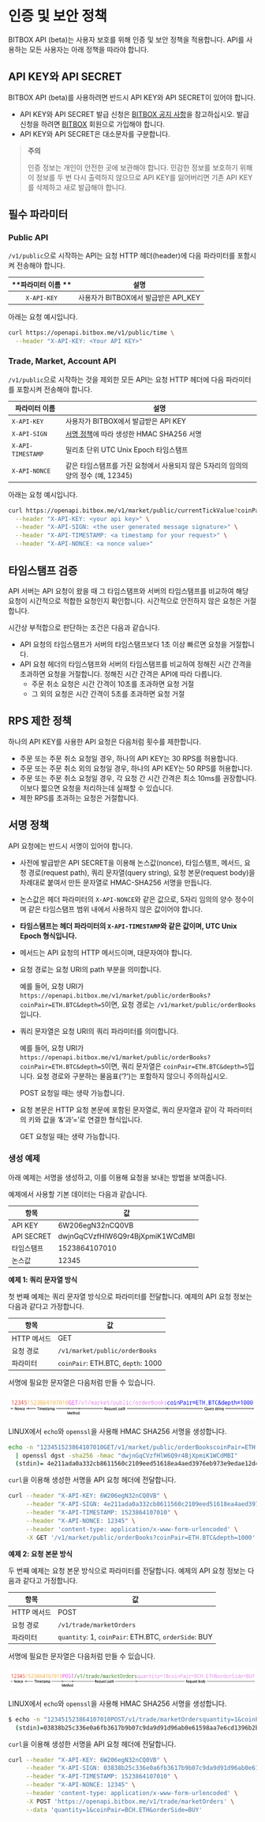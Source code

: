 # 인증 및 보안 정책

BITBOX API (beta)는 사용자 보호를 위해 인증 및 보안 정책을 적용합니다. API를 사용하는 모든 사용자는 아래 정책을 따라야 합니다.

## API KEY와 API SECRET

BITBOX API (beta)를 사용하려면 반드시 API KEY와 API SECRET이 있어야 합니다.

  - API KEY와 API SECRET 발급 신청은 [BITBOX 공지 사항](https://www.bitbox.me/notice/20091925)을 참고하십시오.
    발급 신청을 하려면 [BITBOX](http://bitbox.me) 회원으로 가입해야 합니다.
  - API KEY와 API SECRET은 대소문자를 구분합니다.

> **주의**
> 
> 인증 정보는 개인이 안전한 곳에 보관해야 합니다. 민감한 정보를 보호하기 위해 이 정보를 두 번 다시 출력하지 않으므로 API KEY를 잃어버리면 기존 API KEY를 삭제하고 새로 발급해야 합니다.

## 필수 파라미터

### Public API

`/v1/public`으로 시작하는 API는 요청 HTTP 헤더(header)에 다음 파라미터를 포함시켜 전송해야 합니다.

| **파라미터 이름 ** | **설명**                      |
| :----------: | --------------------------- |
| `X-API-KEY`  | 사용자가 BITBOX에서 발급받은 API\_KEY |

아래는 요청 예시입니다.

``` bash
curl https://openapi.bitbox.me/v1/public/time \
  --header "X-API-KEY: <Your API KEY>"
```

### Trade, Market, Account API

`/v1/public`으로 시작하는 것을 제외한 모든 API는 요청 HTTP 헤더에 다음 파라미터를 포함시켜 전송해야 합니다.

| **파라미터 이름**       | **설명**                                              |
| ----------------- | --------------------------------------------------- |
| `X-API-KEY`       | 사용자가 BITBOX에서 발급받은 API KEY                          |
| `X-API-SIGN`      | [서명 정책](#서명-정책)에 따라 생성한 HMAC SHA256 서명              |
| `X-API-TIMESTAMP` | 밀리초 단위 UTC Unix Epoch 타임스탬프                         |
| `X-API-NONCE`     | 같은 타임스탬프를 가진 요청에서 사용되지 않은 5자리의 임의의 양의 정수 (예, 12345) |

아래는 요청 예시입니다.

``` bash
curl https://openapi.bitbox.me/v1/market/public/currentTickValue?coinPair=BCH.ETH \
  --header "X-API-KEY: <your api key>" \
  --header "X-API-SIGN: <the user generated message signature>" \
  --header "X-API-TIMESTAMP: <a timestamp for your request>" \
  --header "X-API-NONCE: <a nonce value>"
```

## 타임스탬프 검증

API 서버는 API 요청이 왔을 때 그 타임스탬프와 서버의 타임스탬프를 비교하여 해당 요청이 시간적으로 적합한 요청인지 확인합니다. 시간적으로 안전하지 않은 요청은 거절합니다.

시간상 부적합으로 판단하는 조건은 다음과 같습니다.

  - API 요청의 타임스탬프가 서버의 타임스탬프보다 1초 이상 빠르면 요청을 거절합니다.
  - API 요청 헤더의 타임스탬프와 서버의 타임스탬프를 비교하여 정해진 시간 간격을 초과하면 요청을 거절합니다. 정해진 시간 간격은 API에 따라 다릅니다.
      - 주문 취소 요청은 시간 간격이 10초를 초과하면 요청 거절
      - 그 외의 요청은 시간 간격이 5초를 초과하면 요청 거절

## RPS 제한 정책

하나의 API KEY를 사용한 API 요청은 다음처럼 횟수를 제한합니다.

  - 주문 또는 주문 취소 요청일 경우, 하나의 API KEY는 30 RPS를 허용합니다.
  - 주문 또는 주문 취소 외의 요청일 경우, 하나의 API KEY는 50 RPS를 허용합니다.
  - 주문 또는 주문 취소 요청일 경우, 각 요청 간 시간 간격은 최소 10ms를 권장합니다. 이보다 짧으면 요청을 처리하는데 실패할 수 있습니다.
  - 제한 RPS를 초과하는 요청은 거절합니다.

## 서명 정책

API 요청에는 반드시 서명이 있어야 합니다.

  - 사전에 발급받은 API SECRET을 이용해 논스값(nonce), 타임스탬프, 메서드, 요청 경로(request path), 쿼리 문자열(query string), 요청 본문(request body)을 차례대로 붙여서 만든 문자열로 HMAC-SHA256 서명을 만듭니다.

  - 논스값은 헤더 파라미터의 `X-API-NONCE`와 같은 값으로, 5자리 임의의 양수 정수이며 같은 타임스탬프 범위 내에서 사용하지 않은 값이어야 합니다.

  - **타임스탬프는 헤더 파라미터의 `X-API-TIMESTAMP`와 같은 값이며, UTC Unix Epoch 형식입니다.**

  - 메서드는 API 요청의 HTTP 메서드이며, 대문자여야 합니다.

  - 요청 경로는 요청 URI의 path 부분을 의미합니다.
    
    예를 들어, 요청 URI가 `https://openapi.bitbox.me/v1/market/public/orderBooks?coinPair=ETH.BTC&depth=5`이면, 요청 경로는 `/v1/market/public/orderBooks`입니다.

  - 쿼리 문자열은 요청 URI의 쿼리 파라미터를 의미합니다.
    
    예를 들어, 요청 URI가 `https://openapi.bitbox.me/v1/market/public/orderBooks?coinPair=ETH.BTC&depth=5`이면, 쿼리 문자열은 `coinPair=ETH.BTC&depth=5`입니다.
    요청 경로와 구분하는 물음표(‘?’)는 포함하지 않으니 주의하십시오.
    
    POST 요청일 때는 생략 가능합니다.

  - 요청 본문은 HTTP 요청 본문에 포함된 문자열로, 쿼리 문자열과 같이 각 파라미터의 키와 값을 ‘&’과’=’로 연결한 형식입니다.
    
    GET 요청일 때는 생략 가능합니다.

### 생성 예제

아래 예제는 서명을 생성하고, 이를 이용해 요청을 보내는 방법을 보여줍니다.

예제에서 사용할 기본 데이터는 다음과 같습니다.

| 항목         | 값                                |
| ---------- | -------------------------------- |
| API KEY    | 6W206egN32nCQ0VB                 |
| API SECRET | dwjnGqCVzfHlW6Q9r4BjXpmiK1WCdMBI |
| 타임스탬프      | 1523864107010                    |
| 논스값        | 12345                            |

**예제 1: 쿼리 문자열 방식**

첫 번째 예제는 쿼리 문자열 방식으로 파라미터를 전달합니다.
예제의 API 요청 정보는 다음과 같다고 가정합니다.

| 항목       | 값                                  |
| -------- | ---------------------------------- |
| HTTP 메서드 | GET                                |
| 요청 경로    | `/v1/market/public/orderBooks`     |
| 파라미터     | `coinPair`: ETH.BTC, `depth`: 1000 |

서명에 필요한 문자열은 다음처럼 만들 수 있습니다.

![](images/signature_ex1.png)

LINUX에서 `echo`와 `openssl`을 사용해 HMAC SHA256 서명을 생성합니다.

``` bash
echo -n "123451523864107010GET/v1/market/public/orderBookscoinPair=ETH.BTC&depth=1000" \
  | openssl dgst -sha256 -hmac "dwjnGqCVzfHlW6Q9r4BjXpmiK1WCdMBI"
  (stdin)= 4e211ada0a332cb8611560c2109eed51618ea4aed3976eb973e9edae12d433e4
```

`curl`을 이용해 생성한 서명을 API 요청 헤더에 전달합니다.

``` bash
curl --header "X-API-KEY: 6W206egN32nCQ0VB" \
     --header "X-API-SIGN: 4e211ada0a332cb8611560c2109eed51618ea4aed3976eb973e9edae12d433e4" \
     --header "X-API-TIMESTAMP: 1523864107010" \
     --header "X-API-NONCE: 12345" \
     --header 'content-type: application/x-www-form-urlencoded' \
     -X GET '/v1/market/public/orderBooks?coinPair=ETH.BTC&depth=1000' \
```

**예제 2: 요청 본문 방식**

두 번째 예제는 요청 본문 방식으로 파라미터를 전달합니다.
예제의 API 요청 정보는 다음과 같다고 가정합니다.

| 항목       | 값                                                    |
| -------- | ---------------------------------------------------- |
| HTTP 메서드 | POST                                                 |
| 요청 경로    | `/v1/trade/marketOrders`                             |
| 파라미터     | `quantity`: 1, `coinPair`: ETH.BTC, `orderSide`: BUY |

서명에 필요한 문자열은 다음처럼 만들 수 있습니다.

![](images/signature_ex2.png)

LINUX에서 `echo`와 `openssl`을 사용해 HMAC SHA256 서명을 생성합니다.

``` bash
$ echo -n "123451523864107010POST/v1/trade/marketOrdersquantity=1&coinPair=BCH.ETH&orderSide=BUY" | openssl dgst -sha256 -hmac "dwjnGqCVzfHlW6Q9r4BjXpmiK1WCdMBI"
  (stdin)=03838b25c336e0a6fb3617b9b07c9da9d91d96ab0e61598aa7e6cd1396b2b3ef
```

`curl`을 이용해 생성한 서명을 API 요청 헤더에 전달합니다.

``` bash
curl --header "X-API-KEY: 6W206egN32nCQ0VB" \
     --header "X-API-SIGN: 03838b25c336e0a6fb3617b9b07c9da9d91d96ab0e61598aa7e6cd1396b2b3ef" \
     --header "X-API-TIMESTAMP: 1523864107010" \
     --header "X-API-NONCE: 12345" \
     --header 'content-type: application/x-www-form-urlencoded' \
     -X POST 'https://openapi.bitbox.me/v1/trade/marketOrders' \
     --data 'quantity=1&coinPair=BCH.ETH&orderSide=BUY'
```
